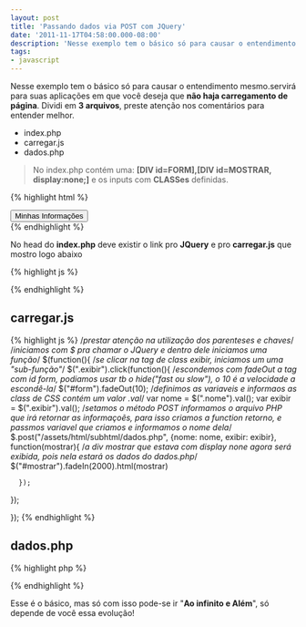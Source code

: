 ```yaml
---
layout: post
title: 'Passando dados via POST com JQuery'
date: '2011-11-17T04:58:00.000-08:00'
description: 'Nesse exemplo tem o básico só para causar o entendimento mesmo.servirá para suas aplicações em que você deseja que não haja carregamento de página.'
tags:
- javascript
---
```


Nesse exemplo tem o básico só para causar o entendimento mesmo.servirá para suas aplicações em que você deseja que __não haja carregamento de página__. Dividi em __3 arquivos__, preste atenção nos comentários para entender melhor.

- index.php
- carregar.js
- dados.php


> No index.php contém uma: __[DIV id=FORM],[DIV id=MOSTRAR, display:none;]__ e os inputs com __CLASSes__ definidas.

{% highlight html %}
<div id="form">
  <input type="hidden" name="nome" value="Marcos" class="nome" />
  <input type="submit" name="exibir" value="Minhas Informações" class="exibir" />         
</div><!--FORM-->
<div id="mostrar" style="display:none;"></div>
{% endhighlight %}


No head do __index.php__ deve existir o link pro __JQuery__ e pro __carregar.js__ que mostro logo abaixo

{% highlight js %}

<script type="text/javascript" src="http://ajax.googleapis.com/ajax/libs/jquery/1.4.2/jquery.min.js"></script>


<script type="text/javascript" src="carregamento.js"></script>

{% endhighlight %}

## carregar.js

{% highlight js %}
/*prestar atenção na utilização dos parenteses e chaves*/
/*iniciamos com $ pra chamar o JQuery e dentro dele iniciamos uma função*/
$(function(){
/*se clicar na tag de class exibir, iniciamos um uma "sub-função"*/
 $(".exibir").click(function(){
 /*escondemos com fadeOut a tag com id form, podiamos usar tb o hide("fast ou slow"), o 10 é a velocidade a escondê-la*/
   $("#form").fadeOut(10);
   /*definimos as variaveis e informaos as class de CSS contém um valor .val*/
   var nome = $(".nome").val();
   var exibir = $(".exibir").val();
   /*setamos o método POST informamos o arquivo PHP que irá retornar as informaçoẽs, para isso criamos a function retorno, e passmos variavel que criamos e informamos o nome dela*/
   $.post("/assets/html/subhtml/dados.php", {nome: nome, exibir: exibir}, function(mostrar){
   /*a div mostrar que estava com display none agora será exibida, pois nela estará os dados do dados.php*/
   $("#mostrar").fadeIn(2000).html(mostrar)       

      });
  });

});
{% endhighlight %}

## dados.php

{% highlight php %}
<?php
  extract($_POST);
  if(isset($exibir)){
    echo "O valor do nome é: ".$nome;
  }else{
    echo "Sem valor no isset";
  }
?>
{% endhighlight %}

Esse é o básico, mas só com isso pode-se ir "__Ao infinito e Além__", só depende de você essa evolução!

<script async src="https://pagead2.googlesyndication.com/pagead/js/adsbygoogle.js"></script>

<!-- Informat -->
<ins class="adsbygoogle"
 style="display:block"
 data-ad-client="ca-pub-2838251107855362"
 data-ad-slot="2327980059"
 data-ad-format="auto"
 data-full-width-responsive="true"></ins>

<script>
(adsbygoogle = window.adsbygoogle || []).push({});
</script>

